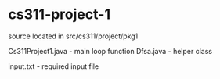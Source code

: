 # cs311-project-1

source located in
src/cs311/project/pkg1

Cs311Project1.java - main loop function
Dfsa.java - helper class

input.txt - required input file